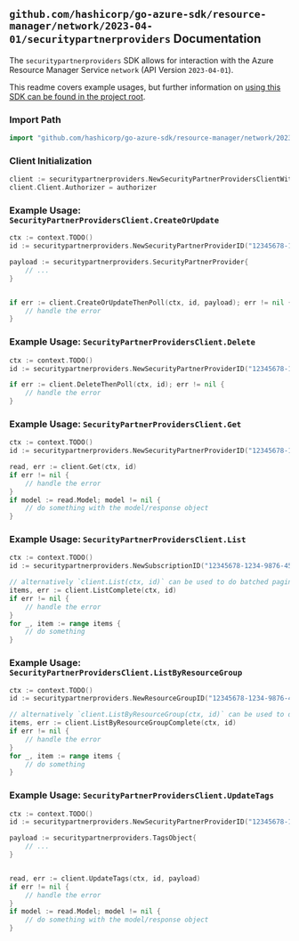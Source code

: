
## `github.com/hashicorp/go-azure-sdk/resource-manager/network/2023-04-01/securitypartnerproviders` Documentation

The `securitypartnerproviders` SDK allows for interaction with the Azure Resource Manager Service `network` (API Version `2023-04-01`).

This readme covers example usages, but further information on [using this SDK can be found in the project root](https://github.com/hashicorp/go-azure-sdk/tree/main/docs).

### Import Path

```go
import "github.com/hashicorp/go-azure-sdk/resource-manager/network/2023-04-01/securitypartnerproviders"
```


### Client Initialization

```go
client := securitypartnerproviders.NewSecurityPartnerProvidersClientWithBaseURI("https://management.azure.com")
client.Client.Authorizer = authorizer
```


### Example Usage: `SecurityPartnerProvidersClient.CreateOrUpdate`

```go
ctx := context.TODO()
id := securitypartnerproviders.NewSecurityPartnerProviderID("12345678-1234-9876-4563-123456789012", "example-resource-group", "securityPartnerProviderValue")

payload := securitypartnerproviders.SecurityPartnerProvider{
	// ...
}


if err := client.CreateOrUpdateThenPoll(ctx, id, payload); err != nil {
	// handle the error
}
```


### Example Usage: `SecurityPartnerProvidersClient.Delete`

```go
ctx := context.TODO()
id := securitypartnerproviders.NewSecurityPartnerProviderID("12345678-1234-9876-4563-123456789012", "example-resource-group", "securityPartnerProviderValue")

if err := client.DeleteThenPoll(ctx, id); err != nil {
	// handle the error
}
```


### Example Usage: `SecurityPartnerProvidersClient.Get`

```go
ctx := context.TODO()
id := securitypartnerproviders.NewSecurityPartnerProviderID("12345678-1234-9876-4563-123456789012", "example-resource-group", "securityPartnerProviderValue")

read, err := client.Get(ctx, id)
if err != nil {
	// handle the error
}
if model := read.Model; model != nil {
	// do something with the model/response object
}
```


### Example Usage: `SecurityPartnerProvidersClient.List`

```go
ctx := context.TODO()
id := securitypartnerproviders.NewSubscriptionID("12345678-1234-9876-4563-123456789012")

// alternatively `client.List(ctx, id)` can be used to do batched pagination
items, err := client.ListComplete(ctx, id)
if err != nil {
	// handle the error
}
for _, item := range items {
	// do something
}
```


### Example Usage: `SecurityPartnerProvidersClient.ListByResourceGroup`

```go
ctx := context.TODO()
id := securitypartnerproviders.NewResourceGroupID("12345678-1234-9876-4563-123456789012", "example-resource-group")

// alternatively `client.ListByResourceGroup(ctx, id)` can be used to do batched pagination
items, err := client.ListByResourceGroupComplete(ctx, id)
if err != nil {
	// handle the error
}
for _, item := range items {
	// do something
}
```


### Example Usage: `SecurityPartnerProvidersClient.UpdateTags`

```go
ctx := context.TODO()
id := securitypartnerproviders.NewSecurityPartnerProviderID("12345678-1234-9876-4563-123456789012", "example-resource-group", "securityPartnerProviderValue")

payload := securitypartnerproviders.TagsObject{
	// ...
}


read, err := client.UpdateTags(ctx, id, payload)
if err != nil {
	// handle the error
}
if model := read.Model; model != nil {
	// do something with the model/response object
}
```
